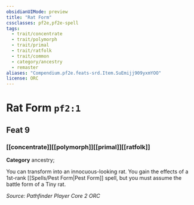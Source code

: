 ```yaml
---
obsidianUIMode: preview
title: "Rat Form"
cssclasses: pf2e,pf2e-spell
tags:
  - trait/concentrate
  - trait/polymorph
  - trait/primal
  - trait/ratfolk
  - trait/common
  - category/ancestry
  - remaster
aliases: "Compendium.pf2e.feats-srd.Item.SuEmijj909yxmYOO"
license: ORC
---
```

# Rat Form `pf2:1`
## Feat 9
### [[concentrate]][[polymorph]][[primal]][[ratfolk]]

**Category** ancestry; 




You can transform into an innocuous-looking rat. You gain the effects of a 1st-rank [[Spells/Pest Form|Pest Form]] spell, but you must assume the battle form of a Tiny rat.

*Source: Pathfinder Player Core 2*
*ORC*